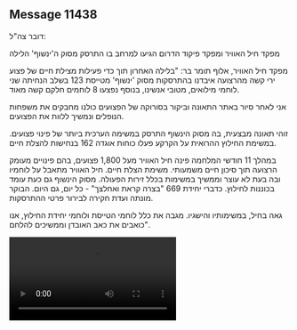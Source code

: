 ## Message 11438

דובר צה"ל:

מפקד חיל האוויר ומפקד פיקוד הדרום הגיעו למרחב בו התרסק מסוק ה'ינשוף' הלילה

מפקד חיל האוויר, אלוף תומר בר: "בלילה האחרון תוך כדי פעילות מצילת חיים של פצוע ירי קשה מהרצועה איבדנו בהתרסקות מסוק 'ינשוף' מטייסת 123 בשלב הנחיתה שני לוחמי מילואים, מטובי אנשינו, בנוסף נפצעו 8 לוחמים חלקם קשה מאוד. 

אני לאחר סיור באתר התאונה וביקור בסורוקה של הפצועים כולנו מחבקים את משפחות הנופלים ונמשיך ללוות את הפצועים. 

זוהי תאונה מבצעית, בה מסוק הינשוף התרסק במשימה הערכית ביותר של פינוי פצועים.  במשימת החילוץ ההרואית על הקרקע פעלו כוחות אוגדה 162 בנחישות להצלת חיים.

במהלך 11 חודשי המלחמה פינה חיל האוויר מעל 1,800 פצועים, בהם פינויים מעומק הרצועה תוך סיכון חיים משמעותי. משימת הצלת חיים. חיל האוויר מתאבל על לוחמיו ובה בעת לא עוצר וממשיך במשימות בכלל זירות הפעולה. מסוק הינשוף גם כעת עומד בכוננות לחילוץ. כדברי יחידת 669 "בצרה קראת ואחלצך" - כל יום, גם היום.  הבוקר מונתה ועדת חקירה לבירור פרטי ההתרסקות. 

גאה בחיל, במשימותיו והישגיו. מגבה את כלל לוחמי הטייסת ולוחמי יחידת החילוץ, אנו כואבים את כאב האובדן וממשיכים להלחם".

![Video](https://data.iron-swords.co.il/2024/September/11/https://data.iron-swords.co.il/2024/September/11/11438/11438_media.mp4)

